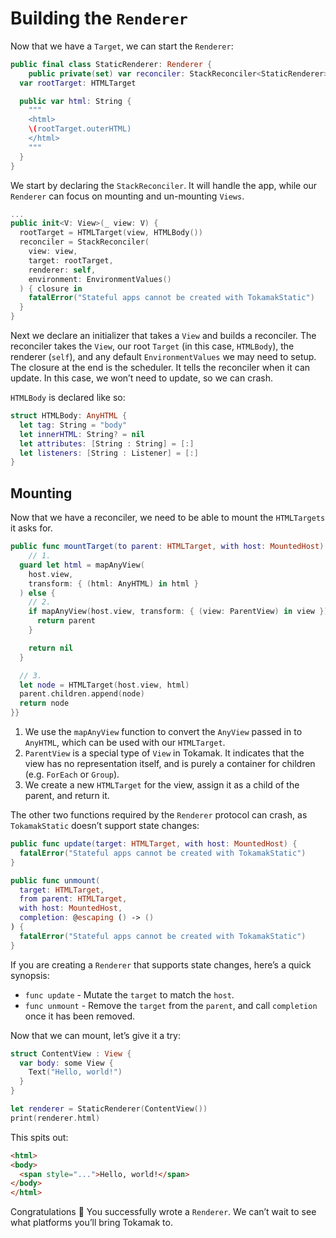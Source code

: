 # Building the `Renderer`
Now that we have a `Target`, we can start the `Renderer`:

```swift
public final class StaticRenderer: Renderer {
	public private(set) var reconciler: StackReconciler<StaticRenderer>?
  var rootTarget: HTMLTarget

  public var html: String {
    """
    <html>
    \(rootTarget.outerHTML)
    </html>
    """
  }
}
```

We start by declaring the `StackReconciler`. It will handle the app, while our `Renderer` can focus on mounting and un-mounting `Views`.

```swift
...
public init<V: View>(_ view: V) {
  rootTarget = HTMLTarget(view, HTMLBody())
  reconciler = StackReconciler(
    view: view,
    target: rootTarget,
    renderer: self,
    environment: EnvironmentValues()
  ) { closure in
    fatalError("Stateful apps cannot be created with TokamakStatic")
  }
}
```

Next we declare an initializer that takes a `View` and builds a reconciler. The reconciler takes the `View`, our root `Target` (in this case, `HTMLBody`), the renderer (`self`), and any default `EnvironmentValues` we may need to setup. The closure at the end is the scheduler. It tells the reconciler when it can update. In this case, we won’t need to update, so we can crash.

`HTMLBody` is declared like so:
```swift
struct HTMLBody: AnyHTML {
  let tag: String = "body"
  let innerHTML: String? = nil
  let attributes: [String : String] = [:]
  let listeners: [String : Listener] = [:]
}
```

## Mounting
Now that we have a reconciler, we need to be able to mount the `HTMLTargets` it asks for.

```swift
public func mountTarget(to parent: HTMLTarget, with host: MountedHost) -> HTMLTarget? {
	// 1.
  guard let html = mapAnyView(
    host.view,
    transform: { (html: AnyHTML) in html }
  ) else {
    // 2.
    if mapAnyView(host.view, transform: { (view: ParentView) in view }) != nil {
      return parent
    }

    return nil
  }

  // 3.
  let node = HTMLTarget(host.view, html)
  parent.children.append(node)
  return node
}}
```

1. We use the `mapAnyView` function to convert the `AnyView` passed in to `AnyHTML`, which can be used with our `HTMLTarget`.
2. `ParentView` is a special type of `View` in Tokamak. It indicates that the view has no representation itself, and is purely a container for children (e.g. `ForEach` or `Group`).
3. We create a new `HTMLTarget` for the view, assign it as a child of the parent, and return it.

The other two functions required by the `Renderer` protocol can crash, as `TokamakStatic` doesn’t support state changes:

```swift
public func update(target: HTMLTarget, with host: MountedHost) {
  fatalError("Stateful apps cannot be created with TokamakStatic")
}

public func unmount(
  target: HTMLTarget,
  from parent: HTMLTarget,
  with host: MountedHost,
  completion: @escaping () -> ()
) {
  fatalError("Stateful apps cannot be created with TokamakStatic")
}
```

If you are creating a `Renderer` that supports state changes, here’s a quick synopsis:

* `func update` - Mutate the `target` to match the `host`.
* `func unmount` - Remove the `target` from the `parent`, and call `completion` once it has been removed.

Now that we can mount, let’s give it a try:

```swift
struct ContentView : View {
  var body: some View {
    Text("Hello, world!")
  }
}

let renderer = StaticRenderer(ContentView())
print(renderer.html)
```

This spits out:

```html
<html>
<body>
  <span style="...">Hello, world!</span>
</body>
</html>
```

Congratulations 🎉 You successfully wrote a `Renderer`.  We can’t wait to see what platforms you’ll bring Tokamak to.
